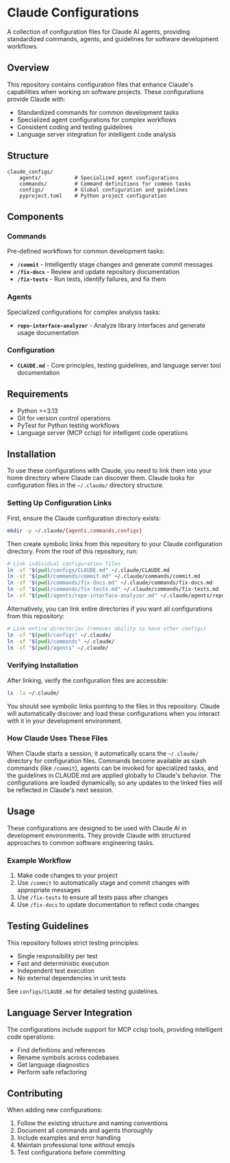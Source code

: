 # Claude Configurations

A collection of configuration files for Claude AI agents, providing standardized commands, agents, and guidelines for software development workflows.

## Overview

This repository contains configuration files that enhance Claude's capabilities when working on software projects. These configurations provide Claude with:

- Standardized commands for common development tasks
- Specialized agent configurations for complex workflows
- Consistent coding and testing guidelines
- Language server integration for intelligent code analysis

## Structure

```
claude_configs/
    agents/           # Specialized agent configurations
    commands/         # Command definitions for common tasks
    configs/          # Global configuration and guidelines
    pyproject.toml    # Python project configuration
```

## Components

### Commands

Pre-defined workflows for common development tasks:

- **`/commit`** - Intelligently stage changes and generate commit messages
- **`/fix-docs`** - Review and update repository documentation
- **`/fix-tests`** - Run tests, identify failures, and fix them

### Agents

Specialized configurations for complex analysis tasks:

- **`repo-interface-analyzer`** - Analyze library interfaces and generate usage documentation

### Configuration

- **`CLAUDE.md`** - Core principles, testing guidelines, and language server tool documentation

## Requirements

- Python >=3.13
- Git for version control operations
- PyTest for Python testing workflows
- Language server (MCP cclsp) for intelligent code operations

## Installation

To use these configurations with Claude, you need to link them into your home directory where Claude can discover them. Claude looks for configuration files in the `~/.claude/` directory structure.

### Setting Up Configuration Links

First, ensure the Claude configuration directory exists:

```bash
mkdir -p ~/.claude/{agents,commands,configs}
```

Then create symbolic links from this repository to your Claude configuration directory. From the root of this repository, run:

```bash
# Link individual configuration files
ln -sf "$(pwd)/configs/CLAUDE.md" ~/.claude/CLAUDE.md
ln -sf "$(pwd)/commands/commit.md" ~/.claude/commands/commit.md
ln -sf "$(pwd)/commands/fix-docs.md" ~/.claude/commands/fix-docs.md
ln -sf "$(pwd)/commands/fix-tests.md" ~/.claude/commands/fix-tests.md
ln -sf "$(pwd)/agents/repo-interface-analyzer.md" ~/.claude/agents/repo-interface-analyzer.md
```

Alternatively, you can link entire directories if you want all configurations from this repository:

```bash
# Link entire directories (removes ability to have other configs)
ln -sf "$(pwd)/configs" ~/.claude/
ln -sf "$(pwd)/commands" ~/.claude/
ln -sf "$(pwd)/agents" ~/.claude/
```

### Verifying Installation

After linking, verify the configuration files are accessible:

```bash
ls -la ~/.claude/
```

You should see symbolic links pointing to the files in this repository. Claude will automatically discover and load these configurations when you interact with it in your development environment.

### How Claude Uses These Files

When Claude starts a session, it automatically scans the `~/.claude/` directory for configuration files. Commands become available as slash commands (like `/commit`), agents can be invoked for specialized tasks, and the guidelines in CLAUDE.md are applied globally to Claude's behavior. The configurations are loaded dynamically, so any updates to the linked files will be reflected in Claude's next session.

## Usage

These configurations are designed to be used with Claude AI in development environments. They provide Claude with structured approaches to common software engineering tasks.

### Example Workflow

1. Make code changes to your project
2. Use `/commit` to automatically stage and commit changes with appropriate messages
3. Use `/fix-tests` to ensure all tests pass after changes
4. Use `/fix-docs` to update documentation to reflect code changes

## Testing Guidelines

This repository follows strict testing principles:

- Single responsibility per test
- Fast and deterministic execution
- Independent test execution
- No external dependencies in unit tests

See `configs/CLAUDE.md` for detailed testing guidelines.

## Language Server Integration

The configurations include support for MCP cclsp tools, providing intelligent code operations:

- Find definitions and references
- Rename symbols across codebases
- Get language diagnostics
- Perform safe refactoring

## Contributing

When adding new configurations:

1. Follow the existing structure and naming conventions
2. Document all commands and agents thoroughly
3. Include examples and error handling
4. Maintain professional tone without emojis
5. Test configurations before committing

